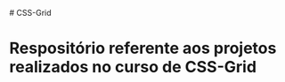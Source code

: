  <p align:"center"># CSS-Grid<p>
<h1>Respositório referente aos projetos realizados no curso de CSS-Grid</h1>
